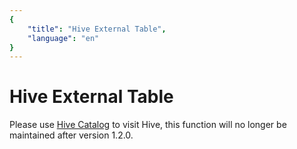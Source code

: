 ```yaml
---
{
    "title": "Hive External Table",
    "language": "en"
}
---
```


# Hive External Table

<version deprecated="1.2.0">

Please use [Hive Catalog](../multi-catalog/hive.md) to visit Hive, this function will no longer be maintained after version 1.2.0.
 
</version>

